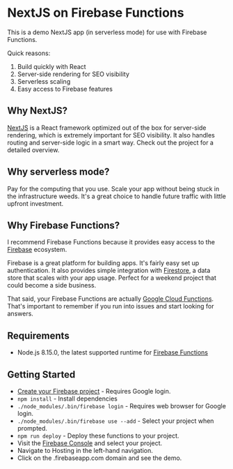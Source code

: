 # NextJS on Firebase Functions

This is a demo NextJS app (in serverless mode) for use with Firebase Functions.

Quick reasons:
1. Build quickly with React
1. Server-side rendering for SEO visibility
1. Serverless scaling
1. Easy access to Firebase features

## Why NextJS?
[NextJS](https://nextjs.org) is a React framework optimized out of the box for server-side rendering, which is extremely important for SEO visibility. It also handles routing and server-side logic in a smart way. Check out the project for a detailed overview.

## Why serverless mode?
Pay for the computing that you use. Scale your app without being stuck in the infrastructure weeds. It's a great choice to handle future traffic with little upfront investment.

## Why Firebase Functions?
I recommend Firebase Functions because it provides easy access to the [Firebase](https://firebase.google.com/products/) ecosystem.

Firebase is a great platform for building apps. It's fairly easy set up authentication. It also provides simple integration with [Firestore](https://cloud.google.com/firestore/), a data store that scales with your app usage. Perfect for a weekend project that could become a side business.

That said, your Firebase Functions are actually [Google Cloud Functions](https://firebase.google.com/docs/functions/functions-and-firebase). That's important to remember if you run into issues and start looking for answers.

## Requirements
* Node.js 8.15.0, the latest supported runtime for [Firebase Functions](https://cloud.google.com/functions/docs/concepts/nodejs-8-runtime)

## Getting Started
* [Create your Firebase project](https://console.firebase.google.com/) - Requires Google login.
* `npm install` - Install dependencies
* `./node_modules/.bin/firebase login` - Requires web browser for Google login.
* `./node_modules/.bin/firebase use --add` - Select your project when prompted.
* `npm run deploy` - Deploy these functions to your project.
* Visit the [Firebase Console](https://console.firebase.google.com/) and select your project.
* Navigate to Hosting in the left-hand navigation.
* Click on the <firebase-project-id>.firebaseapp.com domain and see the demo.
